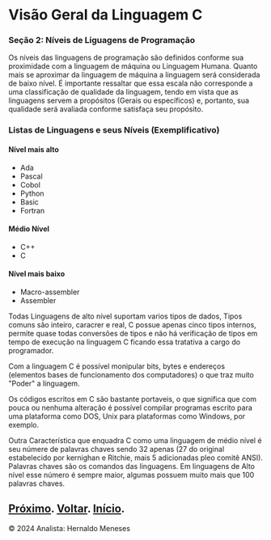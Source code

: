 # Visão Geral da Linguagem C

### Seção 2: Níveis de Liguagens de Programação

Os níveis das linguagens de programação são definidos conforme sua proximidade com a linguagem de máquina ou Linguagem Humana. Quanto mais se aproximar da linguagem de máquina a linguagem será considerada de baixo nível. É importante ressaltar que essa escala não corresponde a uma classificação de qualidade da linguagem, tendo em vista que as linguagens servem a propósitos (Gerais ou específicos) e, portanto, sua qualidade será avaliada conforme satisfaça seu propósito.

### Listas de Linguagens e seus Níveis (Exemplificativo)
#### Nível mais alto
- Ada
- Pascal
- Cobol
- Python
- Basic
- Fortran

#### Médio Nível
- C++
- C

#### Nível mais baixo
- Macro-assembler
- Assembler

Todas Linguagens de alto nível suportam varios tipos de dados, Tipos comuns são inteiro, caracrer e real, C possue apenas cinco tipos internos, permite quase todas conversões de tipos e não há verificação de tipos em tempo de execução na linguagem C ficando essa tratativa a cargo do programador.

Com a linguagem C é possível monipular bits, bytes e endereços (elementos bases de funcionamento dos computadores) o que traz muito "Poder" a linguagem.

Os códigos escritos em C são bastante portaveis, o que significa que com pouca ou nenhuma alteração é possível compilar programas escrito para uma plataforma como DOS, Unix para plataformas como Windows, por exemplo.

Outra Característica que enquadra C como uma linguagem de médio nível é seu númere de palavras chaves sendo 32 apenas (27 do original estabelecido por kernighan e Ritchie, mais 5 adicionadas pleo comitê ANSI). Palavras chaves são os comandos das linguagens. Em linguagens de Alto nível esse número é sempre maior, algumas possuem muito mais que 100 palavras chaves.


[Próximo](https://github.com/HernaldoMeneses/C/blob/main/2-Cap%C3%ADtulo/2.1-Into.md).
[Voltar](https://github.com/HernaldoMeneses/C/blob/main/1-Cap%C3%ADtulo/1.1-Visao-Geral.md).
[Início](https://github.com/HernaldoMeneses/C/tree/main).
---

&copy; 2024 Analista: Hernaldo Meneses